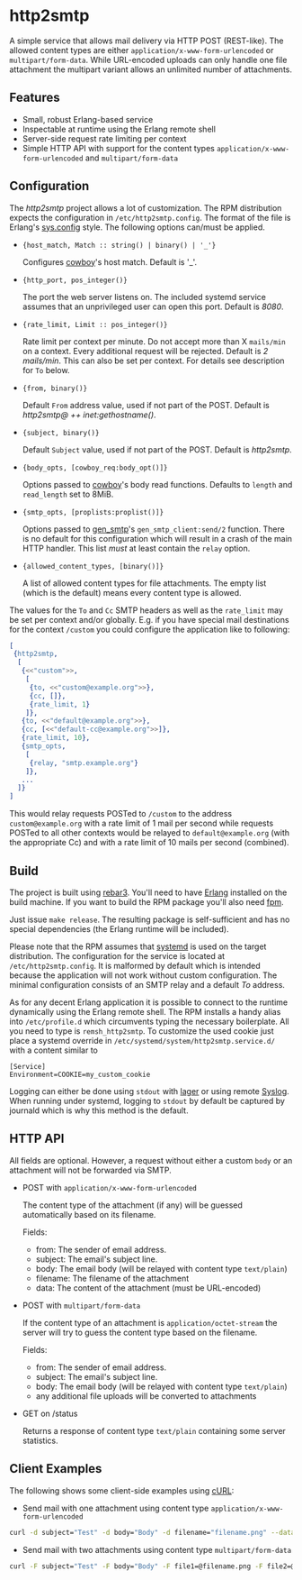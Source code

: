 http2smtp
=========

A simple service that allows mail delivery via HTTP POST (REST-like). The
allowed content types are either `application/x-www-form-urlencoded` or
`multipart/form-data`. While URL-encoded uploads can only handle one file
attachment the multipart variant allows an unlimited number of attachments.

Features
--------

* Small, robust Erlang-based service
* Inspectable at runtime using the Erlang remote shell
* Server-side request rate limiting per context
* Simple HTTP API with support for the content types
  `application/x-www-form-urlencoded` and `multipart/form-data`

Configuration
-------------

The _http2smtp_ project allows a lot of customization. The RPM distribution
expects the configuration in `/etc/http2smtp.config`. The format of the file is
Erlang's [sys.config](http://erlang.org/doc/man/config.html) style. The
following options can/must be applied.

* `{host_match, Match :: string() | binary() | '_'}`

  Configures [cowboy](https://github.com/ninenines/cowboy/)'s host match.
  Default is '_'.

* `{http_port, pos_integer()}`

  The port the web server listens on. The included systemd service assumes that
  an unprivileged user can open this port. Default is _8080_.

* `{rate_limit, Limit :: pos_integer()}`

  Rate limit per context per minute. Do not accept more than X `mails/min` on a
  context. Every additional request will be rejected. Default is _2 mails/min_.
  This can also be set per context. For details see description for `To` below.

* `{from, binary()}`

  Default `From` address value, used if not part of the POST. Default is
  _http2smtp@ ++ inet:gethostname()_.

* `{subject, binary()}`

  Default `Subject` value, used if not part of the POST. Default is _http2smtp_.

* `{body_opts, [cowboy_req:body_opt()]}`

  Options passed to [cowboy](https://github.com/ninenines/cowboy/)'s body read
  functions. Defaults to `length` and `read_length` set to 8MiB.

* `{smtp_opts, [proplists:proplist()]}`

  Options passed to [gen_smtp](https://github.com/Vagabond/gen_smtp)'s
  `gen_smtp_client:send/2` function. There is no default for this configuration
  which will result in a crash of the main HTTP handler. This list *must* at
  least contain the `relay` option.

* `{allowed_content_types, [binary()]}`

  A list of allowed content types for file attachments. The empty list (which
  is the default) means every content type is allowed.

The values for the `To` and `Cc` SMTP headers as well as the `rate_limit` may be
set per context and/or globally. E.g. if you have special mail destinations for
the context `/custom` you could configure the application like to following:

```erlang
[
 {http2smtp,
  [
   {<<"custom">>,
    [
     {to, <<"custom@example.org">>},
     {cc, []},
     {rate_limit, 1}
    ]},
   {to, <<"default@example.org">>},
   {cc, [<<"default-cc@example.org">>]},
   {rate_limit, 10},
   {smtp_opts,
    [
     {relay, "smtp.example.org"}
    ]},
   ...
  ]}
]
```

This would relay requests POSTed to `/custom` to the address `custom@example.org`
with a rate limit of 1 mail per second while requests POSTed to all other
contexts would be relayed to `default@example.org` (with the appropriate Cc)
and with a rate limit of 10 mails per second (combined).

Build
-----

The project is built using [rebar3](http://rebar3.org/). You'll need to have
[Erlang](http://erlang.org/) installed on the build machine. If you want to
build the RPM package you'll also need [fpm](https://github.com/jordansissel/fpm).

Just issue `make release`. The resulting package is self-sufficient and has no
special dependencies (the Erlang runtime will be included).

Please note that the RPM assumes that
[systemd](https://www.freedesktop.org/wiki/Software/systemd/) is used on the
target distribution. The configuration for the service is located at
`/etc/http2smtp.config`. It is malformed by default which is intended because
the application will not work without custom configuration. The minimal
configuration consists of an SMTP relay and a default _To_ address.

As for any decent Erlang application it is possible to connect to the runtime
dynamically using the Erlang remote shell. The RPM installs a handy alias into
`/etc/profile.d` which circumvents typing the necessary boilerplate. All you
need to type is `remsh_http2smtp`. To customize the used cookie just place a
systemd override in `/etc/systemd/system/http2smtp.service.d/` with a content
similar to

```
[Service]
Environment=COOKIE=my_custom_cookie
```

Logging can either be done using `stdout` with
[lager](https://github.com/erlang-lager/lager) or using remote
[Syslog](https://github.com/schlagert/syslog). When running under systemd,
logging to `stdout` by default be captured by journald which is why this method
is the default.

HTTP API
--------

All fields are optional. However, a request without either a custom `body` or an
attachment will not be forwarded via SMTP.

* POST with `application/x-www-form-urlencoded`

  The content type of the attachment (if any) will be guessed automatically
  based on its filename.

  Fields:
  * from: The sender of email address.
  * subject: The email's subject line.
  * body: The email body (will be relayed with content type `text/plain`)
  * filename: The filename of the attachment
  * data: The content of the attachment (must be URL-encoded)

* POST with `multipart/form-data`

  If the content type of an attachment is `application/octet-stream` the server
  will try to guess the content type based on the filename.

  Fields:
  * from: The sender of email address.
  * subject: The email's subject line.
  * body: The email body (will be relayed with content type `text/plain`)
  * any additional file uploads will be converted to attachments

* GET on /status

  Returns a response of content type `text/plain` containing some server
  statistics.

Client Examples
---------------

The following shows some client-side examples using [cURL](https://curl.haxx.se/):

* Send mail with one attachment using content type `application/x-www-form-urlencoded`

```bash
curl -d subject="Test" -d body="Body" -d filename="filename.png" --data-urlencode data@filename.png http://localhost:8080/context
```

* Send mail with two attachments using content type `multipart/form-data`

```bash
curl -F subject="Test" -F body="Body" -F file1=@filename.png -F file2=@filename.txt http://localhost:8080/context
```
